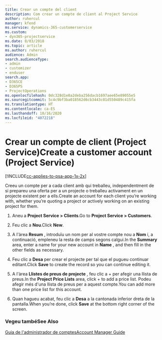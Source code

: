 ```yaml
---
title: Crear un compte del client
description: Com crear un compte de client al Project Service
author: ruhercul
manager: kfend
ms.service: dynamics-365-customerservice
ms.custom:
- dyn365-projectservice
ms.date: 8/03/2018
ms.topic: article
ms.author: ruhercul
audience: Admin
search.audienceType:
- admin
- customizer
- enduser
search.app:
- D365CE
- D365PS
- ProjectOperations
ms.openlocfilehash: 0dc328d1e0a2deba256dacb1697aee65e89055e5
ms.sourcegitcommit: 5c4c9bf3ba018562d6cb3443c01d550489c415fa
ms.translationtype: HT
ms.contentlocale: ca-ES
ms.lasthandoff: 10/16/2020
ms.locfileid: "4072218"
---
```

# <a name="create-a-customer-account-project-service"></a><span data-ttu-id="ed129-103">Crear un compte de client (Project Service)</span><span class="sxs-lookup"><span data-stu-id="ed129-103">Create a customer account (Project Service)</span></span>

[!INCLUDE[cc-applies-to-psa-app-1x-2x](../includes/cc-applies-to-psa-app-1x-2x.md)]

<span data-ttu-id="ed129-104">Creeu un compte per a cada client amb qui treballeu, independentment de si prepareu una oferta per a un projecte o treballeu activament en un projecte existent per a ells.</span><span class="sxs-lookup"><span data-stu-id="ed129-104">Create an account for each client you’re working with, whether you’re quoting a project or actively working on an existing project for them.</span></span>  
  
1.  <span data-ttu-id="ed129-105">Aneu a **Project Service > Clients**.</span><span class="sxs-lookup"><span data-stu-id="ed129-105">Go to **Project Service > Customers**.</span></span>  
  
2.  <span data-ttu-id="ed129-106">Feu clic a **Nou**.</span><span class="sxs-lookup"><span data-stu-id="ed129-106">Click **New**.</span></span>  
  
3.  <span data-ttu-id="ed129-107">A l'àrea **Resum** , introduïu un nom per al vostre compte nou a **Nom** i, a continuació, empleneu la resta de camps segons calgui.</span><span class="sxs-lookup"><span data-stu-id="ed129-107">In the **Summary** area, enter a name for your new account in **Name** , and then fill in the other fields as necessary.</span></span>  
  
4.  <span data-ttu-id="ed129-108">Feu clic a **Desa** per crear el projecte per tal que el pugueu continuar editant.</span><span class="sxs-lookup"><span data-stu-id="ed129-108">Click **Save** to create the record so you can continue editing it.</span></span>  
  
5.  <span data-ttu-id="ed129-109">A l'àrea **Llistes de preus de projecte** , feu clic a + per afegir una llista de preus.</span><span class="sxs-lookup"><span data-stu-id="ed129-109">In the **Project Price Lists** area, click + to add a price list.</span></span> <span data-ttu-id="ed129-110">Podeu afegir més d'una llista de preus per a aquest compte.</span><span class="sxs-lookup"><span data-stu-id="ed129-110">You can add more than one price list for this account.</span></span>  
  
6.  <span data-ttu-id="ed129-111">Quan hagueu acabat, feu clic a **Desa** a la cantonada inferior dreta de la pantalla.</span><span class="sxs-lookup"><span data-stu-id="ed129-111">When you’re done, click **Save** at the bottom right corner of the screen.</span></span>  
  
### <a name="see-also"></a><span data-ttu-id="ed129-112">Vegeu també</span><span class="sxs-lookup"><span data-stu-id="ed129-112">See Also</span></span>  
 [<span data-ttu-id="ed129-113">Guia de l'administrador de comptes</span><span class="sxs-lookup"><span data-stu-id="ed129-113">Account Manager Guide</span></span>](../psa/account-manager-guide.md)
